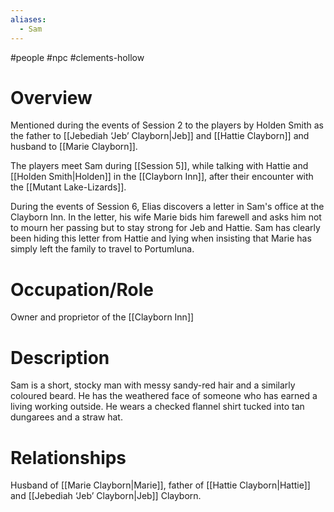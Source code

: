 ```yaml
---
aliases:
  - Sam
---
```

#people #npc #clements-hollow 

# Overview
Mentioned during the events of Session 2 to the players by Holden Smith as the father to [[Jebediah ‘Jeb’ Clayborn|Jeb]] and [[Hattie Clayborn]] and husband to [[Marie Clayborn]].

The players meet Sam during [[Session 5]], while talking with Hattie and [[Holden Smith|Holden]] in the [[Clayborn Inn]], after their encounter with the [[Mutant Lake-Lizards]].

During the events of Session 6, Elias discovers a letter in Sam's office at the Clayborn Inn. In the letter, his wife Marie bids him farewell and asks him not to mourn her passing but to stay strong for Jeb and Hattie. Sam has clearly been hiding this letter from Hattie and lying when insisting that Marie has simply left the family to travel to Portumluna.

# Occupation/Role
Owner and proprietor of the [[Clayborn Inn]]

# Description
Sam is a short, stocky man with messy sandy-red hair and a similarly coloured beard. He has the weathered face of someone who has earned a living working outside. He wears a checked flannel shirt tucked into tan dungarees and a straw hat.

# Relationships
Husband of [[Marie Clayborn|Marie]], father of [[Hattie Clayborn|Hattie]] and [[Jebediah ‘Jeb’ Clayborn|Jeb]] Clayborn.
